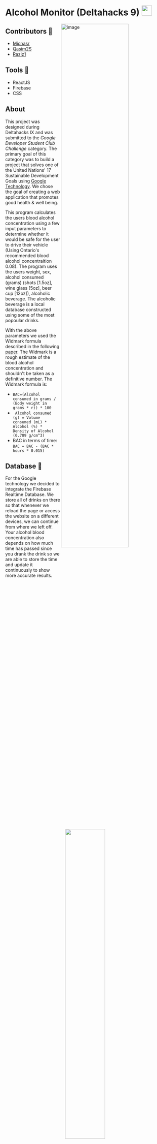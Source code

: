 # Alcohol Monitor (Deltahacks 9) <img width = 32 src ="https://user-images.githubusercontent.com/73625971/212537810-fc7a4278-6efb-4f11-9612-576b3d5ac616.svg">

<img align = Right width="65%" alt="image" src="https://user-images.githubusercontent.com/73625971/212538396-09936606-d335-4112-87ac-105bbac0c82d.png">


## Contributors 🤝
* [Micnasr](https://github.com/Micnasr)
* [Qasim2S](https://github.com/Qasim2S)
* [Raziz1](https://github.com/Raziz1)

## Tools 🔨
* ReactJS
* Firebase
* CSS

## About
This project was designed during Deltahacks IX and was submitted to the *Google Developer Student Club Challenge* category. The primary goal of this category was to build a project that solves one of the United Nations' 17 Sustainable Development Goals using [Google Technology](https://developers.google.com/products). We chose the goal of creating a web application that promotes good health & well being. 

This program calculates the users blood alcohol concentration using a few input parameters to determine whether it would be safe for the user to drive their vehicle (Using Ontario's recommended blood alcohol concentraition 0.08). The program uses the users weight, sex, alcohol consumed (grams) (shots [1.5oz], wine glass [5oz], beer cup [12oz]), alcoholic beverage. The alcoholic beverage is a local database constructed using some of the most popoular drinks.

With the above parameters we used the Widmark formula described in the following [paper](https://www.yasa.org/upload/uploadedfiles/alcohol.pdf). The Widmark is a rough estimate of the blood alcohol concentration and shouldn't be taken as a definitive number. The Widmark formula is:

* ```BAC=(Alcohol consumed in grams / (Body weight in grams * r)) * 100```
* ``` Alcohol consumed (g) = Volume consumed (mL) * Alcohol (%) * Density of Alcohol (0.789 g/cm^3)```
* BAC in terms of time: ```BAC = BAC - (BAC * hours * 0.015)```


## Database 💾 
For the Google technology we decided to integrate the Firebase Realtime Database. We store all of drinks on there so that whenever we reload the page or access the website on a different devices, we can continue from where we left off. Your alcohol blood concentration also depends on how much time has passed since you drank the drink so we are able to store the time and update it continuously to show more accurate results.

<p align="center">
<img width="50%" src="https://user-images.githubusercontent.com/73625971/212540475-93fe744b-fa3d-4c48-81b5-845961fa9e83.png">
</p>

## Problems we ran into 😰
* Incorperating time into elapsed time calculations
* UseState hooks constantly delayed
* Reading data from database

## Future improvments 🪄
* Photo scan of drink
* More comprehensive alcohol database
* More secure database implementation 
* User logins
* Mobile implementation 
* BOOTSTRAP!

<img width="960" alt="image" src="https://user-images.githubusercontent.com/73625971/212541016-57745cb8-6327-4ce1-ab1c-8b3e26bb5143.png">

<img width="960" alt="image" src="https://user-images.githubusercontent.com/73625971/212541037-be1ac672-7bea-4096-83f2-21b1c3fd316d.png">



